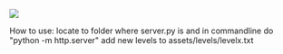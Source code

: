![](https://github.com/cemevin/cursor-game-test/blob/main/assets/test.gif)

How to use:
locate to folder where server.py is and in commandline do "python -m http.server"
add new levels to assets/levels/levelx.txt
